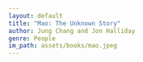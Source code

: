 ```yaml
---
layout: default
title: "Mao: The Unknown Story"
author: Jung Chang and Jon Halliday
genre: People
im_path: assets/books/mao.jpeg
---
```

